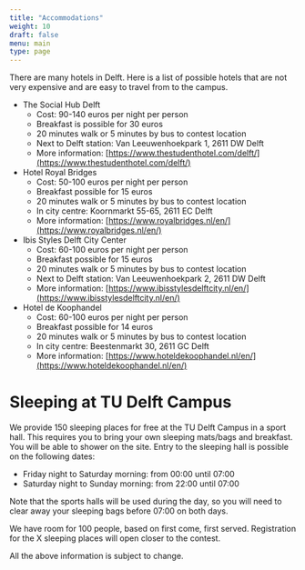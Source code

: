 ```yaml
---
title: "Accommodations"
weight: 10
draft: false
menu: main
type: page
---
```

There are many hotels in Delft.
Here is a list of possible hotels that are not very
expensive and are easy to travel from to the campus.
* The Social Hub Delft
  * Cost: 90-140 euros per night per person
  * Breakfast is possible for 30 euros
  * 20 minutes walk or 5 minutes by bus to contest location
  * Next to Delft station: Van Leeuwenhoekpark 1, 2611 DW Delft
  * More information: [https://www.thestudenthotel.com/delft/](https://www.thestudenthotel.com/delft/)
* Hotel Royal Bridges
  * Cost: 50-100 euros per night per person
  * Breakfast possible for 15 euros
  * 20 minutes walk or 5 minutes by bus to contest location
  * In city centre: Koornmarkt 55-65, 2611 EC Delft
  * More information: [https://www.royalbridges.nl/en/](https://www.royalbridges.nl/en/)
* Ibis Styles Delft City Center
  * Cost: 60-100 euros per night per person
  * Breakfast possible for 15 euros
  * 20 minutes walk or 5 minutes by bus to contest location
  * Next to Delft station: Van Leeuwenhoekpark 2, 2611 DW Delft
  * More information: [https://www.ibisstylesdelftcity.nl/en/](https://www.ibisstylesdelftcity.nl/en/)
* Hotel de Koophandel
  * Cost: 60-100 euros per night per person
  * Breakfast possible for 14 euros
  * 20 minutes walk or 5 minutes by bus to contest location
  * In city centre: Beestenmarkt 30, 2611 GC Delft
  * More information: [https://www.hoteldekoophandel.nl/en/](https://www.hoteldekoophandel.nl/en/)

# Sleeping at TU Delft Campus

We provide 150 sleeping places for free at the TU Delft Campus in a sport hall. This requires you to bring your own sleeping
mats/bags and breakfast. You will be able to shower on the site. Entry to the sleeping hall is possible on the following dates:

* Friday night to Saturday morning: from 00:00 until 07:00
* Saturday night to Sunday morning: from 22:00 until 07:00

Note that the sports halls will be used during the day, so you will need to clear away your sleeping bags before 07:00 on both days.

We have room for 100 people, based on first come, first served. Registration for the X sleeping places will open closer to the contest.

All the above information is subject to change. 
